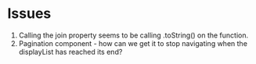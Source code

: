 # Issues

1. Calling the join property seems to be calling .toString() on the function.
2. Pagination component - how can we get it to stop navigating when the displayList has reached its end?
